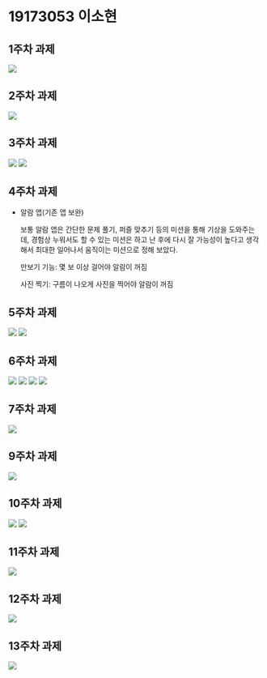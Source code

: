# 19173053 이소현

## 1주차 과제
<img width="" height="" src="./png/강아지.png/"></img>

## 2주차 과제
<img width="" height="" src="./png/2주차 출석 과제.PNG/"></img>

## 3주차 과제

<img width="" height="" src="./png/3주차 과제 1.PNG/"></img>
<img width="" height="" src="./png/3주차 과제 2.PNG/"></img>

## 4주차 과제

  - 알람 앱(기존 앱 보완)
    
    보통 알람 앱은 간단한 문제 풀기, 퍼즐 맞추기 등의 미션을 통해 기상을 도와주는데,
    경험상 누워서도 할 수 있는 미션은 하고 난 후에 다시 잘 가능성이 높다고 생각해서
    최대한 일어나서 움직이는 미션으로 정해 보았다.
    
    만보기 기능: 몇 보 이상 걸어야 알람이 꺼짐
    
    사진 찍기: 구름이 나오게 사진을 찍어야 알람이 꺼짐
    
    
## 5주차 과제
 <img width="" height="" src="./png/강아지5.PNG/"></img>
 <img width="" height="" src="./png/고양이5.PNG/"></img>
 
## 6주차 과제
<img width="" height="" src="./png/이미지 바꾸기 전.PNG/"></img>
<img width="" height="" src="./png/이미지 바꾼 후.PNG/"></img>
<img width="" height="" src="./png/6주차 넓이.PNG/"></img>
<img width="" height="" src="./png/6주차 높이.PNG/"></img>
 
## 7주차 과제
<img width="" height="" src="./png/캡스톤 7주차 과제.PNG/"></img>

## 9주차 과제
<img width="" height="" src="./png/캡스톤 9주차 과제.png/"></img>

## 10주차 과제
<img width="" height="" src="./png/캡스톤 10주차 과제 1.PNG/"></img>
<img width="" height="" src="./png/캡스톤 10주차 과제 2.PNG/"></img>

## 11주차 과제
<img width="" height="" src="./png/캡스톤 11주차 과제.PNG/"></img>

## 12주차 과제
<img width="" height="" src="./png/캡스톤 12주차 과제.PNG/"></img>
   
## 13주차 과제
<img width="" height="" src="./png/캡스톤 13주차 과제.PNG/"></img>
 

